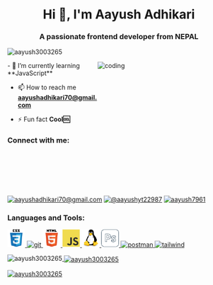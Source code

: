 <h1 align="center">Hi 👋, I'm Aayush Adhikari</h1>
<h3 align="center">A passionate frontend developer from NEPAL</h3>

<p align="left"> <img src="https://komarev.com/ghpvc/?username=aayush3003265&label=Profile%20views&color=0e75b6&style=flat" alt="aayush3003265" /> </p>
<img align="right" alt="coding" width="300" height = "300"src="https://media4.giphy.com/media/v1.Y2lkPTc5MGI3NjExNDl2cDhsa2d0dTZ6YmQzYXIzZzV3Y3l5Y3Rrdjg0ZDV6aDB4MnY1eSZlcD12MV9pbnRlcm5hbF9naWZfYnlfaWQmY3Q9Zw/VTtANKl0beDFQRLDTh/giphy.gif">
- 🌱 I’m currently learning **JavaScript**

- 📫 How to reach me **aayushadhikari70@gmail.com**

- ⚡ Fun fact **Cool🆒**

<h3 align="left">Connect with me:</h3>
<p align="left">
<a href="https://www.facebook.com/profile.php?id=100088261040590" target="blank"><img align="center" src="https://raw.githubusercontent.com/rahuldkjain/github-profile-readme-generator/master/src/images/icons/Social/facebook.svg" alt="aayushadhikari70@gmail.com" height="30" width="40" /></a>
<a href="https://www.youtube.com/c/@aayushyt22987" target="blank"><img align="center" src="https://raw.githubusercontent.com/rahuldkjain/github-profile-readme-generator/master/src/images/icons/Social/youtube.svg" alt="@aayushyt22987" height="30" width="40" /></a>
<a href="https://discord.gg/aayush7961" target="blank"><img align="center" src="https://raw.githubusercontent.com/rahuldkjain/github-profile-readme-generator/master/src/images/icons/Social/discord.svg" alt="aayush7961" height="30" width="40" /></a>
</p>

<h3 align="left">Languages and Tools:</h3>
<p align="left"> <a href="https://www.w3schools.com/css/" target="_blank" rel="noreferrer"> 
<img src="https://raw.githubusercontent.com/devicons/devicon/master/icons/css3/css3-original-wordmark.svg" alt="css3" width="40" height="40"/> </a> <a href="https://git-scm.com/" target="_blank" rel="noreferrer"> 
<img src="https://www.vectorlogo.zone/logos/git-scm/git-scm-icon.svg" alt="git" width="40" height="40"/> </a> <a href="https://www.w3.org/html/" target="_blank" rel="noreferrer"> 
<img src="https://raw.githubusercontent.com/devicons/devicon/master/icons/html5/html5-original-wordmark.svg" alt="html5" width="40" height="40"/> </a> <a href="https://developer.mozilla.org/en-US/docs/Web/JavaScript" target="_blank" rel="noreferrer"> 
<img src="https://raw.githubusercontent.com/devicons/devicon/master/icons/javascript/javascript-original.svg" alt="javascript" width="40" height="40"/> </a> <a href="https://www.linux.org/" target="_blank" rel="noreferrer"> 
<img src="https://raw.githubusercontent.com/devicons/devicon/master/icons/linux/linux-original.svg" alt="linux" width="40" height="40"/> </a> <a href="https://www.photoshop.com/en" target="_blank" rel="noreferrer"> <img src="https://raw.githubusercontent.com/devicons/devicon/master/icons/photoshop/photoshop-line.svg" alt="photoshop" width="40" height="40"/> </a> <a href="https://postman.com" target="_blank" rel="noreferrer"> 
<img src="https://www.vectorlogo.zone/logos/getpostman/getpostman-icon.svg" alt="postman" width="40" height="40"/> </a> <a href="https://tailwindcss.com/" target="_blank" rel="noreferrer"> <img src="https://www.vectorlogo.zone/logos/tailwindcss/tailwindcss-icon.svg" alt="tailwind" width="40" height="40"/> </a> <a href="https://unrealengine.com/" target="_blank" rel="noreferrer"> 


<p><img align="left" src="https://github-readme-stats.vercel.app/api/top-langs?username=aayush3003265&show_icons=true&locale=en&layout=compact" alt="aayush3003265" /></p>

<p>&nbsp;<img align="center" src="https://github-readme-stats.vercel.app/api?username=aayush3003265&show_icons=true&locale=en" alt="aayush3003265" /></p>

<p><img align="center" src="https://github-readme-streak-stats.herokuapp.com/?user=aayush3003265&" alt="aayush3003265" /></p>
